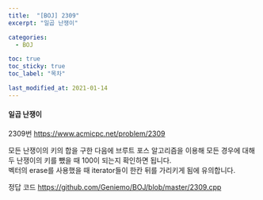 ```yaml
---
title:  "[BOJ] 2309"
excerpt: "일곱 난쟁이"

categories:
  - BOJ

toc: true
toc_sticky: true
toc_label: "목차"

last_modified_at: 2021-01-14
---
```


#### 일곱 난쟁이

2309번 <https://www.acmicpc.net/problem/2309>

모든 난쟁이의 키의 합을 구한 다음에 브루트 포스 알고리즘을 이용해 모든 경우에 대해 두 난쟁이의 키를 뺐을 때 100이 되는지 확인하면 됩니다.<br>
벡터의 erase를 사용했을 때 iterator들이 한칸 뒤를 가리키게 됨에 유의합니다.

정답 코드 <https://github.com/Geniemo/BOJ/blob/master/2309.cpp>